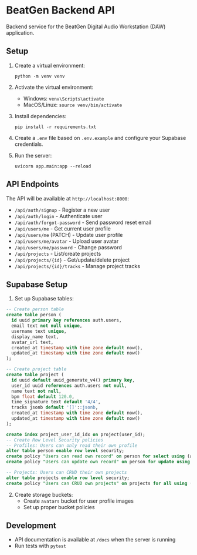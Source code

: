 # BeatGen Backend API

Backend service for the BeatGen Digital Audio Workstation (DAW) application.

## Setup

1. Create a virtual environment:
   ```
   python -m venv venv
   ```

2. Activate the virtual environment:
   - Windows: `venv\Scripts\activate`
   - MacOS/Linux: `source venv/bin/activate`

3. Install dependencies:
   ```
   pip install -r requirements.txt
   ```

4. Create a `.env` file based on `.env.example` and configure your Supabase credentials.

5. Run the server:
   ```
   uvicorn app.main:app --reload
   ```

## API Endpoints

The API will be available at `http://localhost:8000`:

- `/api/auth/signup` - Register a new user
- `/api/auth/login` - Authenticate user
- `/api/auth/forgot-password` - Send password reset email
- `/api/users/me` - Get current user profile
- `/api/users/me` (PATCH) - Update user profile
- `/api/users/me/avatar` - Upload user avatar
- `/api/users/me/password` - Change password
- `/api/projects` - List/create projects
- `/api/projects/{id}` - Get/update/delete project
- `/api/projects/{id}/tracks` - Manage project tracks

## Supabase Setup

1. Set up Supabase tables:

```sql
-- Create person table
create table person (
  id uuid primary key references auth.users,
  email text not null unique,
  username text unique,
  display_name text,
  avatar_url text,
  created_at timestamp with time zone default now(),
  updated_at timestamp with time zone default now()
);

-- Create project table
create table project (
  id uuid default uuid_generate_v4() primary key,
  user_id uuid references auth.users not null,
  name text not null,
  bpm float default 120.0,
  time_signature text default '4/4',
  tracks jsonb default '[]'::jsonb,
  created_at timestamp with time zone default now(),
  updated_at timestamp with time zone default now()
);

create index project_user_id_idx on project(user_id);
-- Create Row Level Security policies
-- Profiles: Users can only read their own profile
alter table person enable row level security;
create policy "Users can read own record" on person for select using (auth.uid() = user_id);
create policy "Users can update own record" on person for update using (auth.uid() = user_id);

-- Projects: Users can CRUD their own projects
alter table projects enable row level security;
create policy "Users can CRUD own projects" on projects for all using (auth.uid() = user_id);
```

2. Create storage buckets:
   - Create `avatars` bucket for user profile images
   - Set up proper bucket policies

## Development

- API documentation is available at `/docs` when the server is running
- Run tests with `pytest`